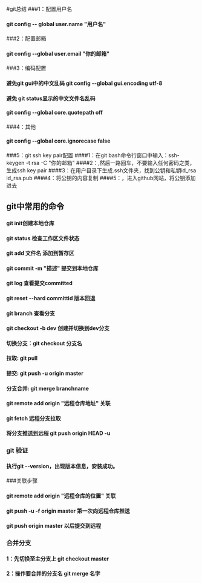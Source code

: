 #git总结
###1：配置用户名
#### git config -- global user.name "用户名"
###2：配置邮箱
#### git config --global user.email "你的邮箱"
###3：编码配置
#### 避免git gui中的中文乱码 git config --global gui.encoding utf-8
#### 避免 git status显示的中文文件名乱码
#### git config --global core.quotepath off
###4：其他
#### git config --global core.ignorecase false
###5：git ssh key pair配置
####1：在git bash命令行窗口中输入：ssh-keygen -t rsa -C "你的邮箱"
####2：,然后一路回车，不要输入任何密码之类，生成ssh key pair
####3：在用户目录下生成.ssh文件夹，找到公钥和私钥id_rsa id_rsa.pub
####4：将公钥的内容复制
####5：，进入github网站，将公钥添加进去
## git中常用的命令
#### git init创建本地仓库
#### git status 检查工作区文件状态
#### git add 文件名  添加到暂存区
#### git commit -m "描述"  提交到本地仓库
#### git log 查看提交committed
#### git reset --hard committid 版本回退
#### git branch 查看分支
#### git checkout -b dev 创建并切换到dev分支
#### 切换分支：git checkout 分支名
#### 拉取: git pull
#### 提交: git push -u origin master
#### 分支合并: git merge branchname
#### git remote add origin "远程仓库地址"  关联
#### git fetch 远程分支拉取
#### 将分支推送到远程 git push origin HEAD -u
### git 验证
#### 执行git --version，出现版本信息，安装成功。
###关联步骤
#### git remote add origin "远程仓库的位置" 关联
#### git push -u -f origin master 第一次向远程仓库推送
#### git push origin master 以后提交到远程
### 合并分支
#### 1：先切换至主分支上 git checkout master
#### 2：操作要合并的分支名 git merge 名字

